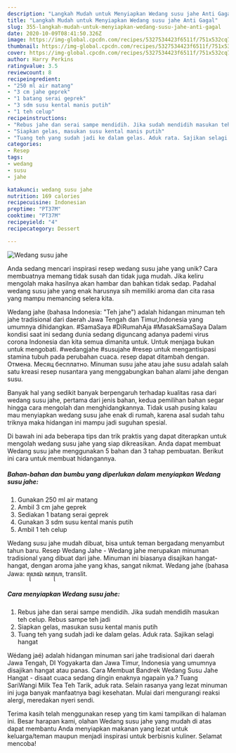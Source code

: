 ```yaml
---
description: "Langkah Mudah untuk Menyiapkan Wedang susu jahe Anti Gagal"
title: "Langkah Mudah untuk Menyiapkan Wedang susu jahe Anti Gagal"
slug: 355-langkah-mudah-untuk-menyiapkan-wedang-susu-jahe-anti-gagal
date: 2020-10-09T08:41:50.326Z
image: https://img-global.cpcdn.com/recipes/5327534423f6511f/751x532cq70/wedang-susu-jahe-foto-resep-utama.jpg
thumbnail: https://img-global.cpcdn.com/recipes/5327534423f6511f/751x532cq70/wedang-susu-jahe-foto-resep-utama.jpg
cover: https://img-global.cpcdn.com/recipes/5327534423f6511f/751x532cq70/wedang-susu-jahe-foto-resep-utama.jpg
author: Harry Perkins
ratingvalue: 3.5
reviewcount: 8
recipeingredient:
- "250 ml air matang"
- "3 cm jahe geprek"
- "1 batang serai geprek"
- "3 sdm susu kental manis putih"
- "1 teh celup"
recipeinstructions:
- "Rebus jahe dan serai sampe mendidih. Jika sudah mendidih masukan teh celup. Rebus sampe teh jadi"
- "Siapkan gelas, masukan susu kental manis putih"
- "Tuang teh yang sudah jadi ke dalam gelas. Aduk rata. Sajikan selagi hangat"
categories:
- Resep
tags:
- wedang
- susu
- jahe

katakunci: wedang susu jahe 
nutrition: 169 calories
recipecuisine: Indonesian
preptime: "PT37M"
cooktime: "PT37M"
recipeyield: "4"
recipecategory: Dessert

---
```



![Wedang susu jahe](https://img-global.cpcdn.com/recipes/5327534423f6511f/751x532cq70/wedang-susu-jahe-foto-resep-utama.jpg)

Anda sedang mencari inspirasi resep wedang susu jahe yang unik? Cara membuatnya memang tidak susah dan tidak juga mudah. Jika keliru mengolah maka hasilnya akan hambar dan bahkan tidak sedap. Padahal wedang susu jahe yang enak harusnya sih memiliki aroma dan cita rasa yang mampu memancing selera kita.

Wedang jahe (bahasa Indonesia: &#34;Teh jahe&#34;) adalah hidangan minuman teh jahe tradisional dari daerah Jawa Tengah dan Timur,Indonesia yang umumnya dihidangkan. #SamaSaya #DiRumahAja #MasakSamaSaya Dalam kondisi saat ini sedang dunia sedang diguncang adanya pademi virus corona Indonesia dan kita semua dimanita untuk. Untuk menjaga bukan untuk mengobati. #wedangjahe #susujahe #resep untuk mengantisipasi stamina tubuh pada perubahan cuaca. resep dapat ditambah dengan. Отмена. Месяц бесплатно. Minuman susu jahe atau jahe susu adalah salah satu kreasi resep nusantara yang menggabungkan bahan alami jahe dengan susu.

Banyak hal yang sedikit banyak berpengaruh terhadap kualitas rasa dari wedang susu jahe, pertama dari jenis bahan, kedua pemilihan bahan segar hingga cara mengolah dan menghidangkannya. Tidak usah pusing kalau mau menyiapkan wedang susu jahe enak di rumah, karena asal sudah tahu triknya maka hidangan ini mampu jadi suguhan spesial.


Di bawah ini ada beberapa tips dan trik praktis yang dapat diterapkan untuk mengolah wedang susu jahe yang siap dikreasikan. Anda dapat membuat Wedang susu jahe menggunakan 5 bahan dan 3 tahap pembuatan. Berikut ini cara untuk membuat hidangannya.

<!--inarticleads1-->

##### Bahan-bahan dan bumbu yang diperlukan dalam menyiapkan Wedang susu jahe:

1. Gunakan 250 ml air matang
1. Ambil 3 cm jahe geprek
1. Sediakan 1 batang serai geprek
1. Gunakan 3 sdm susu kental manis putih
1. Ambil 1 teh celup


Wedang susu jahe mudah dibuat, bisa untuk teman bergadang menyambut tahun baru. Resep Wedang Jahe - Wedang jahe merupakan minuman tradisional yang dibuat dari jahe. Minuman ini biasanya disajikan hangat-hangat, dengan aroma jahe yang khas, sangat nikmat. Wedang jahe (bahasa Jawa: ꦮꦺꦢꦁ ꦗꦲꦺ, translit. 

<!--inarticleads2-->

##### Cara menyiapkan Wedang susu jahe:

1. Rebus jahe dan serai sampe mendidih. Jika sudah mendidih masukan teh celup. Rebus sampe teh jadi
1. Siapkan gelas, masukan susu kental manis putih
1. Tuang teh yang sudah jadi ke dalam gelas. Aduk rata. Sajikan selagi hangat


Wédang jaé) adalah hidangan minuman sari jahe tradisional dari daerah Jawa Tengah, DI Yogyakarta dan Jawa Timur, Indonesia yang umumnya disajikan hangat atau panas. Cara Membuat Bandrek Wedang Susu Jahe Hangat - disaat cuaca sedang dingin enaknya ngapain ya.? Tuang SariWangi Milk Tea Teh Tarik, aduk rata. Selain rasanya yang lezat minuman ini juga banyak manfaatnya bagi kesehatan. Mulai dari mengurangi reaksi alergi, meredakan nyeri sendi. 

Terima kasih telah menggunakan resep yang tim kami tampilkan di halaman ini. Besar harapan kami, olahan Wedang susu jahe yang mudah di atas dapat membantu Anda menyiapkan makanan yang lezat untuk keluarga/teman maupun menjadi inspirasi untuk berbisnis kuliner. Selamat mencoba!
